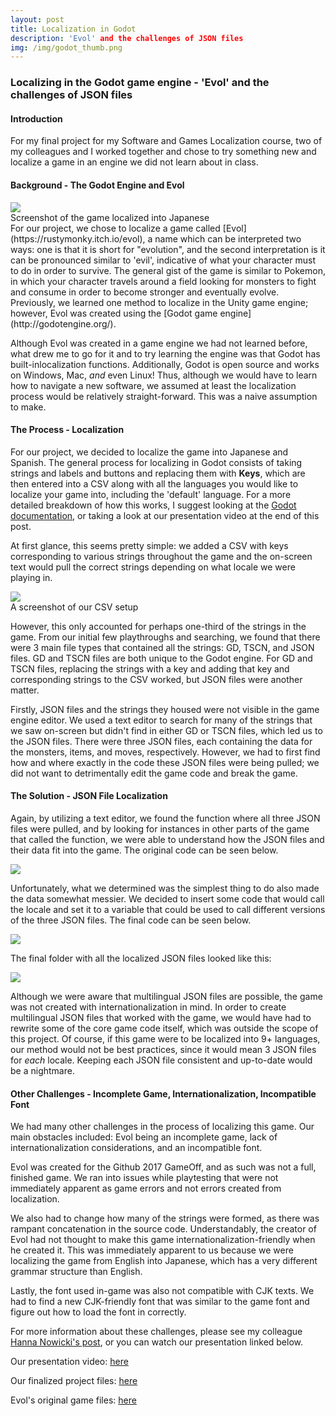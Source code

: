 ```yaml
---
layout: post
title: Localization in Godot
description: 'Evol' and the challenges of JSON files
img: /img/godot_thumb.png
---
```




### Localizing in the Godot game engine - 'Evol' and the challenges of JSON files


#### Introduction


For my final project for my Software and Games Localization course, two of my colleagues and I worked together and chose to try something new and localize a game in an engine we did not learn about in class.
 

#### Background - The Godot Engine and Evol


<div class="img_row">
  <img class="col three" src="/img/godot_01.png">
</div>
<div class="col three caption">
Screenshot of the game localized into Japanese
</div>
For our project, we chose to localize a game called [Evol](https://rustymonky.itch.io/evol), a name which can be interpreted two ways: one is that it is short for "evolution", and the second interpretation is it can be pronounced similar to 'evil', indicative of what your character must to do in order to survive. The general gist of the game is similar to Pokemon, in which your character travels around a field looking for monsters to fight and consume in order to become stronger and eventually evolve. Previously, we learned one method to localize in the Unity game engine; however, Evol was created using the [Godot game engine](http://godotengine.org/).

Although Evol was created in a game engine we had not learned before, what drew me to go for it and to try learning the engine was that Godot has built-inlocalization functions. Additionally, Godot is open source and works on Windows, Mac, *and* even Linux! Thus, although we would have to learn how to navigate a new software, we assumed at least the localization process would be relatively straight-forward. This was a naive assumption to make.
 
#### The Process - Localization
For our project, we decided to localize the game into Japanese and Spanish. The general process for localizing in Godot consists of taking strings and labels and buttons and replacing them with **Keys**, which are then entered into a CSV along with all the languages you would like to localize your game into, including the 'default' language. For a more detailed breakdown of how this works, I suggest looking at the [Godot documentation](https://docs.godotengine.org/en/3.0/tutorials/i18n/internationalizing_games.html), or taking a look at our presentation video at the end of this post.

At first glance, this seems pretty simple: we added a CSV with keys corresponding to various strings throughout the game and the on-screen text would pull the correct strings depending on what locale we were playing in.

<div class="img_row">
  <img class="col three" src="/img/godot_02.png">
</div>
<div class = "col three caption">
A screenshot of our CSV setup
</div>

However, this only accounted for perhaps one-third of the strings in the game. From our initial few playthroughs and searching, we found that there were 3 main file types that contained all the strings: GD, TSCN, and JSON files. GD and TSCN files are both unique to the Godot engine. For GD and TSCN files, replacing the strings with a key and adding that key and corresponding strings to the CSV worked, but JSON files were another matter.

Firstly, JSON files and the strings they housed were not visible in the game engine editor. We used a text editor to search for many of the strings that we saw on-screen but didn't find in either GD or TSCN files, which led us to the JSON files. There were three JSON files, each containing the data for the monsters, items, and moves, respectively. However, we had to first find how and where exactly in the code these JSON files were being pulled; we did not want to detrimentally edit the game code and break the game.
 
#### The Solution - JSON File Localization

Again, by utilizing a text editor, we found the function where all three JSON files were pulled, and by looking for instances in other parts of the game that called the function, we were able to understand how the JSON files and their data fit into the game. The original code can be seen below.

<div class="img_row">
  <img class="col three" src="/img/godot_03.png">
</div>

Unfortunately, what we determined was the simplest thing to do also made the data somewhat messier. We decided to insert some code that would call the locale and set it to a variable that could be used to call different versions of the three JSON files. The final code can be seen below.

<div class="img_row">
  <img class="col three" src="/img/godot_04.png">
</div>

The final folder with all the localized JSON files looked like this:

<div class="img_row">
  <img class="col three" src="/img/godot_05.png">
</div>

Although we were aware that multilingual JSON files are possible, the game was not created with internationalization in mind. In order to create multilingual JSON files that worked with the game, we would have had to rewrite some of the core game code itself, which was outside the scope of this project. Of course, if this game were to be localized into 9+ languages, our method would not be best practices, since it would mean 3 JSON files for *each* locale. Keeping each JSON file consistent and up-to-date would be a nightmare.
 
#### Other Challenges - Incomplete Game, Internationalization, Incompatible Font

We had many other challenges in the process of localizing this game. Our main obstacles included: Evol being an incomplete game, lack of internationalization considerations, and an incompatible font.

Evol was created for the Github 2017 GameOff, and as such was not a full, finished game. We ran into issues while playtesting that were not immediately apparent as game errors and not errors created from localization.

We also had to change how many of the strings were formed, as there was rampant concatenation in the source code. Understandably, the creator of Evol had not thought to make this game internationalization-friendly when he created it. This was immediately apparent to us because we were localizing the game from English into Japanese, which has a very different grammar structure than English.

Lastly, the font used in-game was also not compatible with CJK texts. We had to find a new CJK-friendly font that was similar to the game font and figure out how to load the font in correctly.

For more information about these challenges, please see my colleague [Hanna Nowicki's post](https://sites.miis.edu/hnowicki/2018/12/12/game-localization-in-godot/), or you can watch our presentation linked below.
 
Our presentation video: [here](https://drive.google.com/file/d/1gVtlONpEEFVIKs4OwzXFYvkY-QHGEQeI/view?usp=sharing)

Our finalized project files: [here](https://drive.google.com/open?id=140iWacdczgqKfvckQXuixx-TTd4fOuBs)

Evol's original game files: [here](https://github.com/RustyMonky/Evol)

